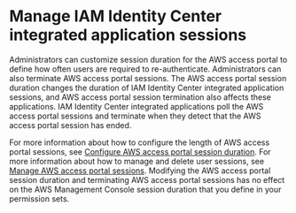 # Manage IAM Identity Center integrated application sessions<a name="manage-app-session"></a>

Administrators can customize session duration for the AWS access portal to define how often users are required to re\-authenticate\. Administrators can also terminate AWS access portal sessions\. The AWS access portal session duration changes the duration of IAM Identity Center integrated application sessions, and AWS access portal session termination also affects these applications\. IAM Identity Center integrated applications poll the AWS access portal sessions and terminate when they detect that the AWS access portal session has ended\.

For more information about how to configure the length of AWS access portal sessions, see [Configure AWS access portal session duration](configure-user-session.md)\. For more information about how to manage and delete user sessions, see [Manage AWS access portal sessions](manage-user-session.md)\. Modifying the AWS access portal session duration and terminating AWS access portal sessions has no effect on the AWS Management Console session duration that you define in your permission sets\.